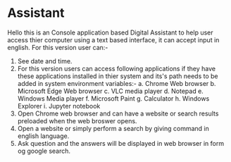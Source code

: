 # Assistant
Hello this is an Console application based Digital Assistant to help user access thier computer using a text based interface, it can accept input in english.
For this version user can:-
1. See date and time.
2. For this version users can access following applications if they have these applications installed in thier system and its's path needs to be added in system environment       variables:-
  a. Chrome Web browser
  b. Microsoft Edge Web browser
  c. VLC media player
  d. Notepad
  e. Windows Media player
  f. Microsoft Paint
  g. Calculator
  h. Windows Explorer
  i. Jupyter notebook
3. Open Chrome web browser and can have a website or search results preloaded when the web broswer opens.
4. Open a website or simply perform a search by giving command in english language.
5. Ask question and the answers will be displayed in web browser in form og google search.
